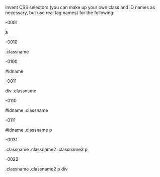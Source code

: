 Invent CSS selectors (you can make up your own class and ID names as necessary, but use real tag names) for the following:

-0001

a

-0010

.classname

-0100

#idname

-0011

div .classname

-0110

#idname .classname

-0111

#idname .classname p

-0031

.classname .classname2 .classname3 p

-0022

.classname .classname2 p div
